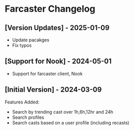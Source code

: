 # Farcaster Changelog

## [Version Updates] - 2025-01-09

- Update pacakges
- Fix typos

## [Support for Nook] - 2024-05-01

- Support for farcaster client, Nook

## [Initial Version] - 2024-03-09

Features Added:

- Search by trending cast over 1h,6h,12hr and 24h
- Search profiles
- Search casts based on a user profile (including recasts)
